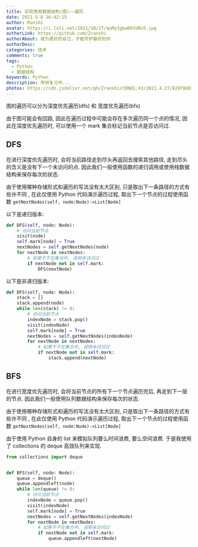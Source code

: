 ```yaml
---
title: 实现常用数据结构(图)——遍历
date: 2021-5-8 16:42:15
author: Ranshi
avatar: https://i.loli.net/2021/10/27/quMyIgbaD6tURx5.jpg
authorLink: https://github.com/Zranshi
authorAbout: 成为更好的自己，才能守护最好的你
authorDesc:
categories: 技术
comments: true
tags:
  - Python
  - 数据结构
keywords: Python
description: 考研复习中...
photos: https://cdn.jsdelivr.net/gh/Zranshi/CDN@1.43/2021.4.27/82978887_p0.jpg
---
```


图的遍历可以分为深度优先遍历(dfs) 和 宽度优先遍历(bfs)

由于图可能会有回路, 因此在遍历过程中可能会存在多次遍历同一个点的情况, 因此在深度优先遍历时, 可以使用一个 mark 集合标记当前节点是否访问过.

## DFS

在进行深度优先遍历时, 会将当前路径走到尽头再返回去搜索其他路径, 走到尽头的含义是没有下一个未访问的点. 因此我们一般使用函数的递归调用或使用栈数据结构来保存每次的状态.

由于使用哪种存储形式和遍历的写法没有太大区别, 只是取出下一条路径的方式有些许不同 , 在此仅使用 Python 代码演示遍历过程, 取出下一个节点的过程使用函数 `getNextNodes(self, node:Node)->List[Node]`

以下是递归版本:

```Python
def DFS(self, node: Node):
    # 访问当前节点
    visit(node)
    self.mark[node] = True
    nextNodes = self.getNextNodes(node)
    for nextNode in nextNodes:
        # 如果不不在集合中, 说明未访问过
        if nextNode not in self.mark:
            DFS(nextNode)
```

以下是非递归版本:

```Python
def DFS(self, node: Node):
    stack = []
    stack.append(node)
    while len(stack) != 0:
        # 访问当前节点
        indexNode = stack.pop()
        visit(indexNode)
        self.mark[node] = True
        nextNodes = self.getNextNodes(indexNode)
        for nextNode in nextNodes:
            # 如果不不在集合中, 说明未访问过
            if nextNode not in self.mark:
                stack.append(nextNode)
```

## BFS

在进行宽度优先遍历时, 会将当前节点的所有下一个节点遍历完后, 再走到下一层的节点. 因此我们一般使用队列数据结构来保存每次的状态.

由于使用哪种存储形式和遍历的写法没有太大区别, 只是取出下一条路径的方式有些许不同 , 在此仅使用 Python 代码演示遍历过程, 取出下一个节点的过程使用函数 `getNextNodes(self, node:Node)->List[Node]`

由于使用 Python 自身的 list 来模拟队列要么时间浪费, 要么空间浪费. 于是我使用了 collections 的 deque 高效队列来实现.

```Python
from collections import deque


def BFS(self, node: Node):
    queue = deque()
    queue.appendleft(node)
    while len(queue) != 0:
        # 访问当前节点
        indexNode = queue.pop()
        visit(indexNode)
        self.mark[node] = True
        nextNodes = self.getNextNodes(indexNode)
        for nextNode in nextNodes:
            # 如果不不在集合中, 说明未访问过
            if nextNode not in self.mark:
                queue.appendleft(nextNode)
```

